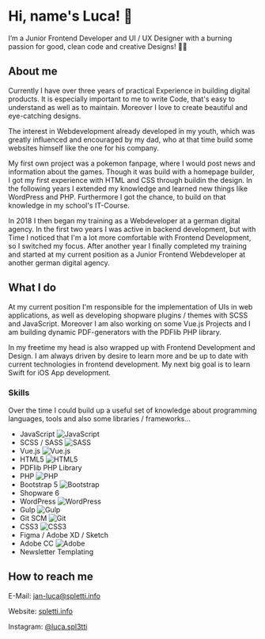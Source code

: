 # Hi, name's Luca! 🌙

I’m a Junior Frontend Developer and UI / UX Designer with a burning passion for good, clean code and creative Designs! 🧚‍♀️

## About me

Currently I have over three years of practical Experience in building digital products. It is especially important to me to write Code, that's easy to understand as well as to maintain. Moreover I love to create beautiful and eye-catching designs.

The interest in Webdevelopment already developed in my youth, which was greatly influenced and encouraged by my dad, who at that time build some websites himself like the one for his company.

My first own project was a pokemon fanpage, where I would post news and information about the games. Though it was build with a homepage builder, I got my first experience with HTML and CSS through buildin the design. In the following years I extended my knowledge and learned new things like WordPress and PHP. Furthermore I got the chance, to build on that knowledge in my school's IT-Course.

In 2018 I then began my training as a Webdeveloper at a german digital agency. In the first two years I was active in backend development, but with Time I noticed that I'm a lot more comfortable with Frontend Development, so I switched my focus. After another year I finally completed my training and started at my current position as a Junior Frontend Webdeveloper at another german digital agency.

## What I do

At my current position I'm responsible for the implementation of UIs in web applications, as well as developing shopware plugins / themes with SCSS and JavaScript. Moreover I am also working on some Vue.js Projects and I am building dynamic PDF-generators with the PDFlib PHP library.

In my freetime my head is also wrapped up with Frontend Development and Design. I am always driven by desire to learn more and be up to date with current technologies in frontend development. My next big goal is to learn Swift for iOS App development.

### Skills

Over the time I could build up a useful set of knowledge about programming languages, tools and also some libraries / frameworks...
- JavaScript ![JavaScript](https://img.shields.io/badge/javascript-%23323330.svg?style=for-the-badge&logo=javascript&logoColor=%23F7DF1E)
- SCSS / SASS ![SASS](https://img.shields.io/badge/SASS-hotpink.svg?style=for-the-badge&logo=SASS&logoColor=white)
- Vue.js ![Vue.js](https://img.shields.io/badge/vuejs-%2335495e.svg?style=for-the-badge&logo=vuedotjs&logoColor=%234FC08D)
- HTML5 ![HTML5](https://img.shields.io/badge/html5-%23E34F26.svg?style=for-the-badge&logo=html5&logoColor=white)
- PDFlib PHP Library
- PHP ![PHP](https://img.shields.io/badge/php-%23777BB4.svg?style=for-the-badge&logo=php&logoColor=white)
- Bootstrap 5 ![Bootstrap](https://img.shields.io/badge/bootstrap-%23563D7C.svg?style=for-the-badge&logo=bootstrap&logoColor=white)
- Shopware 6
- WordPress ![WordPress](https://img.shields.io/badge/WordPress-%23117AC9.svg?style=for-the-badge&logo=WordPress&logoColor=white)
- Gulp ![Gulp](https://img.shields.io/badge/GULP-%23CF4647.svg?style=for-the-badge&logo=gulp&logoColor=white)
- Git SCM ![Git](https://img.shields.io/badge/git-%23F05033.svg?style=for-the-badge&logo=git&logoColor=white)
- CSS3 	![CSS3](https://img.shields.io/badge/css3-%231572B6.svg?style=for-the-badge&logo=css3&logoColor=white)
- Figma / Adobe XD / Sketch
- Adobe CC 	![Adobe](https://img.shields.io/badge/adobe-%23FF0000.svg?style=for-the-badge&logo=adobe&logoColor=white)
- Newsletter Templating

## How to reach me
E-Mail: jan-luca@spletti.info

Website: [spletti.info](https://www.spletti.info)

Instagram: [@luca.spl3tti](https://www.instagram.com/luca.spl3tti/)
